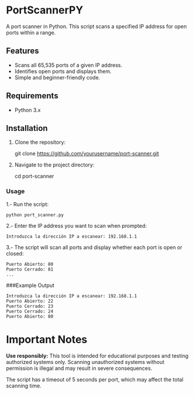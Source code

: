 # PortScannerPY
A port scanner in Python. This script scans a specified IP address for open ports within a range.

## Features
- Scans all 65,535 ports of a given IP address.
- Identifies open ports and displays them.
- Simple and beginner-friendly code.

## Requirements
- Python 3.x

## Installation
1. Clone the repository:

   git clone https://github.com/yourusername/port-scanner.git

3. 	Navigate to the project directory:

	  cd port-scanner

### Usage

1.- Run the script:

	python port_scanner.py


2.- Enter the IP address you want to scan when prompted:

	Introduzca la dirección IP a escanear: 192.168.1.1

3.- The script will scan all ports and display whether each port is open or closed:

	Puerto Abierto: 80
	Puerto Cerrado: 81
	...
	
###Example Output

	Introduzca la dirección IP a escanear: 192.168.1.1
	Puerto Abierto: 22
	Puerto Cerrado: 23
	Puerto Cerrado: 24
	Puerto Abierto: 80

# Important Notes
**Use responsibly:** This tool is intended for educational purposes and testing authorized systems only. Scanning unauthorized systems without permission is illegal and may result in severe consequences.

The script has a timeout of 5 seconds per port, which may affect the total scanning time.
